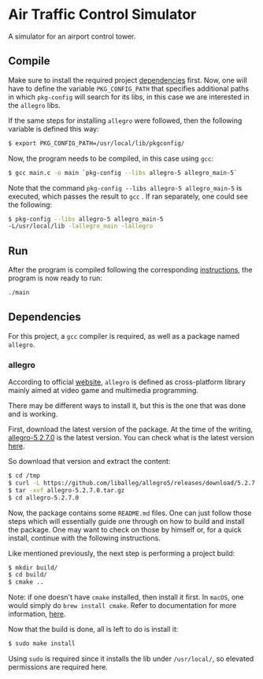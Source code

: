 # Air Traffic Control Simulator

A simulator for an airport control tower.

## Compile

Make sure to install the required project [dependencies](#Dependencies) first. Now, one will have to define the
variable ```PKG_CONFIG_PATH``` that specifies additional paths in which ```pkg-config``` will search for its libs, in
this case we are interested in the ```allegro``` libs.

If the same steps for installing ```allegro``` were followed, then the following variable is defined this way:

```bash
$ export PKG_CONFIG_PATH=/usr/local/lib/pkgconfig/
```

Now, the program needs to be compiled, in this case using ```gcc```:

```bash
$ gcc main.c -o main `pkg-config --libs allegro-5 allegro_main-5`
```

Note that the command ```pkg-config --libs allegro-5 allegro_main-5``` is executed, which passes the result to ```gcc```
. If ran separately, one could see the following:

```bash
$ pkg-config --libs allegro-5 allegro_main-5
-L/usr/local/lib -lallegro_main -lallegro
```

## Run

After the program is compiled following the corresponding [instructions](#Compile), the program is now ready to run:

```bash
./main
```

## Dependencies

For this project, a ```gcc``` compiler is required, as well as a package named ```allegro```.

### allegro

According to official [website](https://liballeg.org/), ```allegro``` is defined as cross-platform library mainly aimed
at video game and multimedia programming.

There may be different ways to install it, but this is the one that was done and is working.

First, download the latest version of the package. At the time of the
writing, [allegro-5.2.7.0](https://github.com/liballeg/allegro5/releases/download/5.2.7.0/allegro-5.2.7.0.tar.gz) is the
latest version. You can check what is the latest version [here](https://liballeg.org/download.html).

So download that version and extract the content:

```bash
$ cd /tmp
$ curl -L https://github.com/liballeg/allegro5/releases/download/5.2.7.0/allegro-5.2.7.0.tar.gz
$ tar -xvf allegro-5.2.7.0.tar.gz
$ cd allegro-5.2.7.0
```

Now, the package contains some ```README.md``` files. One can just follow those steps which will essentially guide one
through on how to build and install the package. One may want to check on those by himself or, for a quick install,
continue with the following instructions.

Like mentioned previously, the next step is performing a project build:

```bash
$ mkdir build/
$ cd build/
$ cmake ..
```

Note: if one doesn't have ```cmake``` installed, then install it first. In ```macOS```, one would simply
do ```brew install cmake```. Refer to documentation for more information, [here](https://cmake.org/).

Now that the build is done, all is left to do is install it:

```bash
$ sudo make install
```

Using ```sudo``` is required since it installs the lib under ```/usr/local/```, so elevated permissions are required
here.
